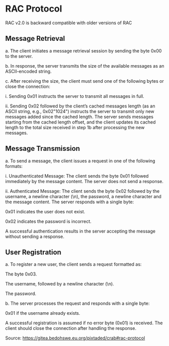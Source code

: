 # RAC Protocol
RAC v2.0 is backward compatible with older versions of RAC
## Message Retrieval

a. The client initiates a message retrieval session by sending the byte 0x00 to the server.

b. In response, the server transmits the size of the available messages as an ASCII-encoded string.

c. After receiving the size, the client must send one of the following bytes or close the connection:

i. Sending 0x01 instructs the server to transmit all messages in full.

ii. Sending 0x02 followed by the client’s cached messages length (as an ASCII string, e.g., 0x02"1024") instructs the server to transmit only new messages added since the cached length. The server sends messages starting from the cached length offset, and the client updates its cached length to the total size received in step 1b after processing the new messages.

## Message Transmission

a. To send a message, the client issues a request in one of the following formats:

i. Unauthenticated Message: The client sends the byte 0x01 followed immediately by the message content. The server does not send a response.

ii. Authenticated Message: The client sends the byte 0x02 followed by the username, a newline character (\n), the password, a newline character and the message content. The server responds with a single byte:

0x01 indicates the user does not exist.

0x02 indicates the password is incorrect.

A successful authentication results in the server accepting the message without sending a response.
## User Registration

a. To register a new user, the client sends a request formatted as:

The byte 0x03.

The username, followed by a newline character (\n).

The password.

b. The server processes the request and responds with a single byte:

0x01 if the username already exists.

A successful registration is assumed if no error byte (0x01) is received. The client should close the connection after handling the response.

Source: https://gitea.bedohswe.eu.org/pixtaded/crab#rac-protocol
